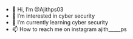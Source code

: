 - 👋 Hi, I’m @Ajithps03
- 👀 I’m interested in cyber security
- 🌱 I’m currently learning cyber security
- 📫 How to reach me on instagram ajith_____ps

<!---
Ajithps03/Ajithps03 is a ✨ special ✨ repository because its `README.md` (this file) appears on your GitHub profile.
You can click the Preview link to take a look at your changes.
--->
